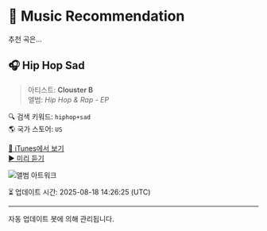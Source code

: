 
# 🎵 Music Recommendation

추천 곡은...

## 🎧 Hip Hop Sad  
> 아티스트: **Clouster B**  
> 앨범: _Hip Hop & Rap - EP_  

🔍 검색 키워드: `hiphop+sad`  
🌎 국가 스토어: `US`

[🔗 iTunes에서 보기](https://music.apple.com/us/album/hip-hop-sad/1732519490?i=1732519492&uo=4)  
[▶️ 미리 듣기](https://audio-ssl.itunes.apple.com/itunes-assets/AudioPreview122/v4/f3/4e/38/f34e3815-0d90-d8af-c5eb-dcebbda4edcc/mzaf_5382283310998334095.plus.aac.p.m4a)

![앨범 아트워크](https://is1-ssl.mzstatic.com/image/thumb/Music112/v4/19/78/ba/1978ba12-d78f-228b-a71e-da760033d151/0844577587249.jpg/100x100bb.jpg)

⏳ 업데이트 시간: 2025-08-18 14:26:25 (UTC)

---
자동 업데이트 봇에 의해 관리됩니다.
